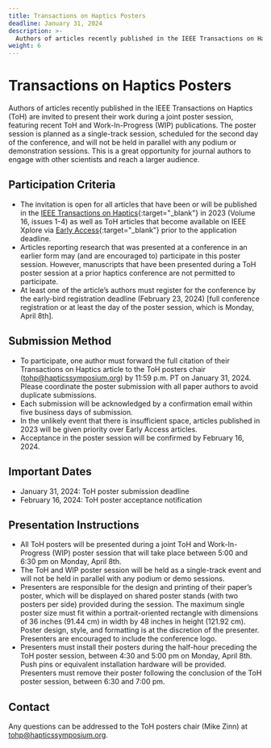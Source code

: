 ```yaml
---
title: Transactions on Haptics Posters
deadline: January 31, 2024
description: >-
  Authors of articles recently published in the IEEE Transactions on Haptics (ToH) are invited to present their work during a joint poster session, featuring recent ToH and Work-In-Progress (WIP) publications. The poster session is planned as a single-track session, scheduled for the second day of the conference, and will not be held in parallel with any podium or demonstration sessions. This is a great opportunity for journal authors to engage with other scientists and reach a larger audience. 
weight: 6
---
```

# Transactions on Haptics Posters
Authors of articles recently published in the IEEE Transactions on Haptics (ToH) are invited to present their work during a joint poster session, featuring recent ToH and Work-In-Progress (WIP) publications. The poster session is planned as a single-track session, scheduled for the second day of the conference, and will not be held in parallel with any podium or demonstration sessions. This is a great opportunity for journal authors to engage with other scientists and reach a larger audience. 

## Participation Criteria

*	The invitation is open for all articles that have been or will be published in the [IEEE Transactions on Haptics](http://ieeexplore.ieee.org/xpl/RecentIssue.jsp?punumber=4543165){:target="_blank"} in 2023 (Volume 16, issues 1-4) as well as ToH articles that become available on IEEE Xplore via [Early Access](http://ieeexplore.ieee.org/xpl/tocresult.jsp?isnumber=4543166){:target="_blank"} prior to the application deadline.
*	Articles reporting research that was presented at a conference in an earlier form may (and are encouraged to) participate in this poster session. However, manuscripts that have been presented during a ToH poster session at a prior haptics conference are not permitted to participate.
* At least one of the article’s authors must register for the conference by the early-bird registration deadline (February 23, 2024) [full conference registration or at least the day of the poster session, which is Monday, April 8th].

## Submission Method

*	To participate, one author must forward the full citation of their Transactions on Haptics article to the ToH posters chair ([tohp@hapticssymposium.org](mailto:tohp@hapticssymposium.org)) by 11:59 p.m. PT on January 31, 2024. Please coordinate the poster submission with all paper authors to avoid duplicate submissions.
*	Each submission will be acknowledged by a confirmation email within five business days of submission.
*	In the unlikely event that there is insufficient space, articles published in 2023 will be given priority over Early Access articles.
*	Acceptance in the poster session will be confirmed by February 16, 2024.

## Important Dates

*	January 31, 2024: ToH poster submission deadline
*	February 16, 2024: ToH poster acceptance notification

## Presentation Instructions

*	All ToH posters will be presented during a joint ToH and Work-In-Progress (WIP) poster session that will take place between 5:00 and 6:30 pm on Monday, April 8th.
*	The ToH and WIP poster session will be held as a single-track event and will not be held in parallel with any podium or demo sessions.
*	Presenters are responsible for the design and printing of their paper’s poster, which will be displayed on shared poster stands (with two posters per side) provided during the session. The maximum single poster size must fit within a portrait-oriented rectangle with dimensions of 36 inches (91.44 cm) in width by 48 inches in height (121.92 cm). Poster design, style, and formatting is at the discretion of the presenter.  Presenters are encouraged to include the conference logo.
*	Presenters must install their posters during the half-hour preceding the ToH poster session, between 4:30 and 5:00 pm on Monday, April 8th. Push pins or equivalent installation hardware will be provided. Presenters must remove their poster following the conclusion of the ToH poster session, between 6:30 and 7:00 pm.

## Contact

Any questions can be addressed to the ToH posters chair (Mike Zinn) at [tohp@hapticssymposium.org](mailto:tohp@hapticssymposium.org).
